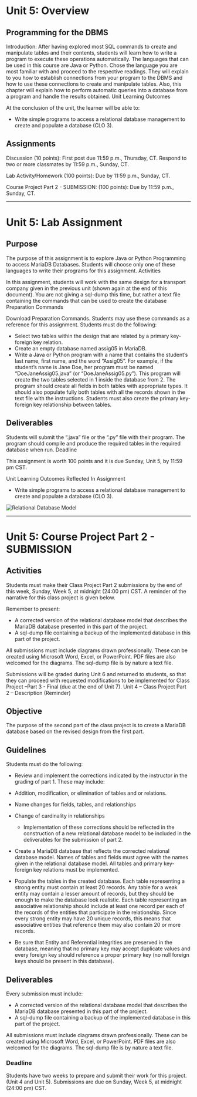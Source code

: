 # Unit 5: Overview

## Programming for the DBMS

Introduction: After having explored most SQL commands to create and manipulate tables and their contents, students will learn how to write a program to execute these operations automatically. The languages that can be used in this course are Java or Python. Chose the language you are most familiar with and proceed to the respective readings.  They will explain to you how to establish connections from your program to the DBMS and how to use these connections to create and manipulate tables. Also, this chapter will explain how to perform automatic queries into a database from a program and handle the results obtained.
Unit Learning Outcomes

At the conclusion of the unit, the learner will be able to:
- Write simple programs to access a relational database management to create and populate a database (CLO 3).

## Assignments

Discussion (10 points): First post due 11:59 p.m., Thursday, CT.  Respond to two or more classmates by 11:59 p.m., Sunday, CT.

Lab Activity/Homework (100 points): Due by 11:59 p.m., Sunday, CT.

Course Project Part 2 - SUBMISSION: (100 points): Due by 11:59 p.m., Sunday, CT.

---
# Unit 5: Lab Assignment

## Purpose

The purpose of this assignment is to explore Java or Python Programming to access MariaDB Databases. Students will choose only one of these languages to write their programs for this assignment.
Activities

In this assignment, students will work with the same design for a transport company given in the previous unit (shown again at the end of this document). You are not giving a sql-dump this time, but rather a text file containing the commands that can be used to create the database Preparation Commands

Download Preparation Commands. Students may use these commands as a reference for this assignment. Students must do the following:

- Select two tables within the design that are related by a primary key-foreign key relation.
- Create an empty database named assig05 in MariaDB.
- Write a Java or Python program with a name that contains the student’s last name, first name, and the word “Assig05”. For example, if the student’s name is Jane Doe, her program must be named “DoeJaneAssig05.java” (or “DoeJaneAssig05.py”). This program will create the two tables selected in 1 inside the database from 2. The program should create all fields in both tables with appropriate types. It should also populate fully both tables with all the records shown in the text file with the instructions. Students must also create the primary key-foreign key relationship between tables.

## Deliverables

Students will submit the “.java” file or the “.py” file with their program. The program should compile and produce the required tables in the required database when run.
Deadline

This assignment is worth 100 points and it is due Sunday, Unit 5, by 11:59 pm CST.

Unit Learning Outcomes Reflected In Assignment
- Write simple programs to access a relational database management to create and populate a database (CLO 3).

![Relational Database Model](/IS362-DiagramForAssign05.jpg)

---
# Unit 5: Course Project Part 2 - SUBMISSION

## Activities

Students must make their Class Project Part 2 submissions by the end of this week, Sunday, Week 5, at midnight (24:00 pm) CST. A reminder of the narrative for this class project is given below.

Remember to present:

- A corrected version of the relational database model that describes the MariaDB database presented in this part of the project.
- A sql-dump file containing a backup of the implemented database in this part of the project.

All submissions must include diagrams drawn professionally. These can be created using Microsoft Word, Excel, or PowerPoint. PDF files are also welcomed for the diagrams. The sql-dump file is by nature a text file.

Submissions will be graded during Unit 6 and returned to students, so that they can proceed with requested modifications to be implemented for Class Project –Part 3 - Final (due at the end of Unit 7).
Unit 4 – Class Project Part 2 – Description  (Reminder)

## Objective

The purpose of the second part of the class project is to create a MariaDB database based on the revised design from the first part.

## Guidelines

Students must do the following:

- Review and implement the corrections indicated by the instructor in the grading of part 1. These may include:

- Addition, modification, or elimination of tables and or relations.
- Name changes for fields, tables, and relationships
- Change of cardinality in relationships

    + Implementation of these corrections should be reflected in the construction of a new relational database model to be included in the deliverables for the submission of part 2.

- Create a MariaDB database that reflects the corrected relational database model. Names of tables and fields must agree with the names given in the relational database model. All tables and primary key-foreign key relations must be implemented.

- Populate the tables in the created database. Each table representing a strong entity must contain at least 20 records. Any table for a weak entity may contain a lesser amount of records, but they should be enough to make the database look realistic. Each table representing an associative relationship should include at least one record per each of the records of the entities that participate in the relationship. Since every strong entity may have 20 unique records, this means that associative entities that reference them may also contain 20 or more records.

- Be sure that Entity and Referential integrities are preserved in the database, meaning that no primary key may accept duplicate values and every foreign key should reference a proper primary key (no null foreign keys should be present in this database).

## Deliverables

Every submission must include:
- A corrected version of the relational database model that describes the MariaDB database presented in this part of the project.
- A sql-dump file containing a backup of the implemented database in this part of the project.

All submissions must include diagrams drawn professionally. These can be created using Microsoft Word, Excel, or PowerPoint. PDF files are also welcomed for the diagrams. The sql-dump file is by nature a text file.

### Deadline

Students have two weeks to prepare and submit their work for this project. (Unit 4 and Unit 5). Submissions are due on Sunday, Week 5, at midnight (24:00 pm) CST.
